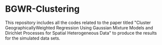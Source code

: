 # BGWR-Clustering
This repository includes all the codes related to the paper titled "Cluster GeographicallyWeighted Regression Using Gaussian Mixture Models and Dirichlet Processes for Spatial Heterogeneous Data" to produce the results for the simulated data sets.
